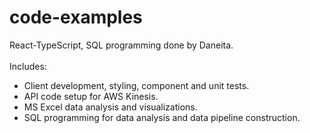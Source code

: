 # code-examples
React-TypeScript, SQL programming done by Daneita. <br/>
<br/>
Includes:
- Client development, styling, component and unit tests.
- API code setup for AWS Kinesis.
- MS Excel data analysis and visualizations.
- SQL programming for data analysis and data pipeline construction.

